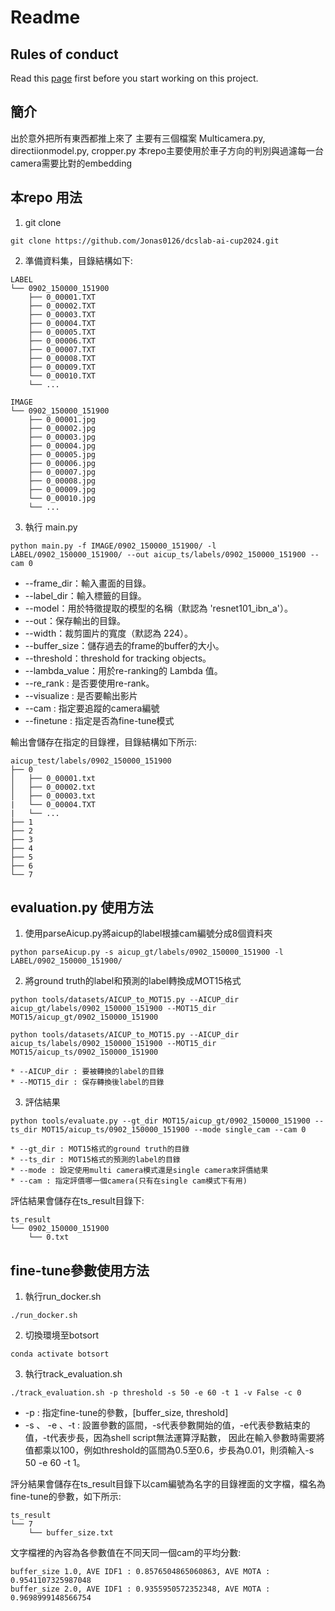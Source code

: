 # Readme

## Rules of conduct

Read this [page](https://hackmd.io/@2aRuhhznQfOr_IvFkBUYKQ/SJ0KESMzR) first before you start working on this project.

## 簡介
出於意外把所有東西都推上來了
主要有三個檔案 Multicamera.py, directiionmodel.py, cropper.py
本repo主要使用於車子方向的判別與過濾每一台camera需要比對的embedding

## 本repo 用法
1. git clone
```
git clone https://github.com/Jonas0126/dcslab-ai-cup2024.git
```
2. 準備資料集，目錄結構如下:
```
LABEL
└── 0902_150000_151900
    ├── 0_00001.TXT
    ├── 0_00002.TXT
    ├── 0_00003.TXT
    ├── 0_00004.TXT
    ├── 0_00005.TXT
    ├── 0_00006.TXT
    ├── 0_00007.TXT
    ├── 0_00008.TXT
    ├── 0_00009.TXT
    └── 0_00010.TXT
    └── ...
```
```
IMAGE
└── 0902_150000_151900
    ├── 0_00001.jpg
    ├── 0_00002.jpg
    ├── 0_00003.jpg
    ├── 0_00004.jpg
    ├── 0_00005.jpg
    ├── 0_00006.jpg
    ├── 0_00007.jpg
    ├── 0_00008.jpg
    ├── 0_00009.jpg
    └── 0_00010.jpg
    └── ...
```
3. 執行 main.py
```
python main.py -f IMAGE/0902_150000_151900/ -l LABEL/0902_150000_151900/ --out aicup_ts/labels/0902_150000_151900 --cam 0
```
  * --frame_dir：輸入畫面的目錄。
  * --label_dir：輸入標籤的目錄。
  * --model：用於特徵提取的模型的名稱（默認為 'resnet101_ibn_a'）。
  * --out：保存輸出的目錄。
  * --width：裁剪圖片的寬度（默認為 224）。
  * --buffer_size：儲存過去的frame的buffer的大小。
  * --threshold：threshold for tracking objects。
  * --lambda_value：用於re-ranking的 Lambda 值。
  * --re_rank : 是否要使用re-rank。
  * --visualize : 是否要輸出影片
  * --cam : 指定要追蹤的camera編號
  * --finetune : 指定是否為fine-tune模式

輸出會儲存在指定的目錄裡，目錄結構如下所示:
```
aicup_test/labels/0902_150000_151900
├── 0
│   ├── 0_00001.txt
│   ├── 0_00002.txt
│   ├── 0_00003.txt
|   └── 0_00004.TXT
|   └── ...
├── 1
├── 2
├── 3
├── 4
├── 5
├── 6
└── 7
```
## evaluation.py 使用方法
1. 使用parseAicup.py將aicup的label根據cam編號分成8個資料夾
```
python parseAicup.py -s aicup_gt/labels/0902_150000_151900 -l LABEL/0902_150000_151900/
```
2. 將ground truth的label和預測的label轉換成MOT15格式
```
python tools/datasets/AICUP_to_MOT15.py --AICUP_dir aicup_gt/labels/0902_150000_151900 --MOT15_dir MOT15/aicup_gt/0902_150000_151900
```
```
python tools/datasets/AICUP_to_MOT15.py --AICUP_dir aicup_ts/labels/0902_150000_151900 --MOT15_dir MOT15/aicup_ts/0902_150000_151900
```
    * --AICUP_dir : 要被轉換的label的目錄
    * --MOT15_dir : 保存轉換後label的目錄
3. 評估結果
```
python tools/evaluate.py --gt_dir MOT15/aicup_gt/0902_150000_151900 --ts_dir MOT15/aicup_ts/0902_150000_151900 --mode single_cam --cam 0
```
    * --gt_dir : MOT15格式的ground truth的目錄
    * --ts_dir : MOT15格式的預測的label的目錄
    * --mode : 設定使用multi camera模式還是single camera來評價結果
    * --cam : 指定評價哪一個camera(只有在single cam模式下有用)
評估結果會儲存在ts_result目錄下:
```
ts_result
└── 0902_150000_151900
    └── 0.txt
```

## fine-tune參數使用方法
1. 執行run_docker.sh
```
./run_docker.sh
```
2. 切換環境至botsort
```
conda activate botsort
```
3. 執行track_evaluation.sh
```
./track_evaluation.sh -p threshold -s 50 -e 60 -t 1 -v False -c 0
```
* -p : 指定fine-tune的參數，[buffer_size, threshold]
* -s 、 -e 、-t : 設置參數的區間，-s代表參數開始的值，-e代表參數結束的值，-t代表步長，因為shell script無法運算浮點數，
    因此在輸入參數時需要將值都乘以100，例如threshold的區間為0.5至0.6，步長為0.01，則須輸入-s 50 -e 60 -t 1。
    
評分結果會儲存在ts_result目錄下以cam編號為名字的目錄裡面的文字檔，檔名為fine-tune的參數，如下所示:
```
ts_result
└── 7
    └── buffer_size.txt
```
文字檔裡的內容為各參數值在不同天同一個cam的平均分數:
```
buffer_size 1.0, AVE IDF1 : 0.8576504865060863, AVE MOTA : 0.9541107325987048
buffer_size 2.0, AVE IDF1 : 0.9355950572352348, AVE MOTA : 0.9698999148566754
```
